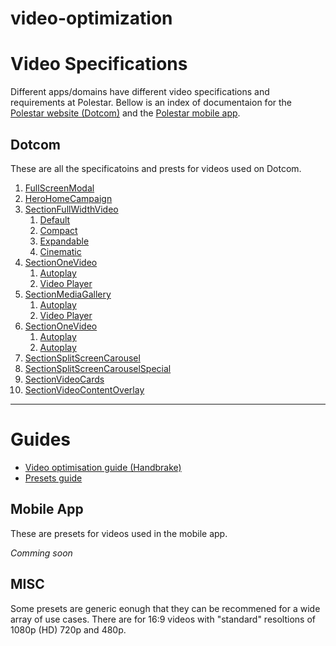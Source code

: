 # video-optimization

# Video Specifications

Different apps/domains have different video specifications and requirements at Polestar.
Bellow is an index of documentaion for the [Polestar website (Dotcom)](#dotcom) and the [Polestar mobile app](#mobile-app).

## Dotcom

These are all the specificatoins and prests for videos used on Dotcom.

1. [FullScreenModal](/docs/domains/dotcom/sections/FullScreenModal/README.md)
2. [HeroHomeCampaign](/docs/domains/dotcom/sections/HeroHomeCampaign/README.md)
3. [SectionFullWidthVideo](/docs/domains/dotcom/sections/SectionFullWidthVideo/README.md)
   1. [Default](/docs/domains/dotcom/sections/SectionFullWidthVideo/README.md#default)
   2. [Compact](/docs/domains/dotcom/sections/SectionFullWidthVideo/README.md#compact)
   3. [Expandable](/docs/domains/dotcom/sections/SectionFullWidthVideo/README.md#expandable)
   4. [Cinematic](/docs/domains/dotcom/sections/SectionFullWidthVideo/README.md#cinematic)
4. [SectionOneVideo](/docs/domains/dotcom/sections/SectionOneVideo/README.md)
   1. [Autoplay](/docs/domains/dotcom/sections/SectionOneVideo/README.md#autoplay)
   2. [Video Player](/docs/domains/dotcom/sections/SectionOneVideo/README.md#video-player)
5. [SectionMediaGallery](/docs/domains/dotcom/sections/SectionMediaGallery/README.md)
   1. [Autoplay](/docs/domains/dotcom/sections/SectionMediaGallery/README.md#autoplay)
   2. [Video Player](/docs/domains/dotcom/sections/SectionMediaGallery/README.md#video-player)
6. [SectionOneVideo](/docs/domains/dotcom/sections/SectionOneVideo/README.md)
   1. [Autoplay](/docs/domains/dotcom/sections/SectionOneVideo/README.md#autoplay)
   2. [Autoplay](/docs/domains/dotcom/sections/SectionOneVideo/README.md#video-player)
7. [SectionSplitScreenCarousel](/docs/domains/dotcom/sections/SectionSplitScreenCarousel/README.md)
8. [SectionSplitScreenCarouselSpecial](/docs/domains/dotcom/sections/SectionSplitScreenCarouselSpecial/README.md)
9. [SectionVideoCards](/docs/domains/dotcom/sections/SectionVideoCards/README.md)
10. [SectionVideoContentOverlay](/docs/domains/dotcom/sections/SectionVideoContentOverlay/README.md)

---

# Guides

- [Video optimisation guide (Handbrake)](/docs/guides/video-optimisatoin/README.md)
- [Presets guide](/docs/guides/presets/README.md)

## Mobile App

These are presets for videos used in the mobile app.

_Comming soon_

## MISC

Some presets are generic eonugh that they can be recommened for a wide array of use cases. There are for 16:9 videos with "standard" resoltions of 1080p (HD) 720p and 480p.

